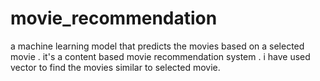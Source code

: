 # movie_recommendation
a machine learning model that predicts the movies based on a selected movie . it's a content based movie recommendation system . i have used vector to find the movies similar to selected movie.
